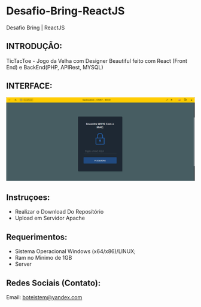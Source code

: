 # Desafio-Bring-ReactJS
Desafio Bring | ReactJS

## INTRODUÇÃO:

TicTacToe - Jogo da Velha com Designer Beautiful feito com React (Front End) e BackEnd(PHP, APIRest, MYSQL)
## INTERFACE:
![Interface](https://raw.githubusercontent.com/Cyber-Root0/OsintWifi/main/Midia/Print.PNG)



## Instruçoes:
- Realizar o Download Do Reposítório 
- Upload em Servidor Apache

## Requerimentos:

- Sistema Operacional Windows (x64/x86)/LINUX;
- Ram no Minimo de 1GB
- Server


## Redes Sociais (Contato):

Email: boteistem@yandex.com

